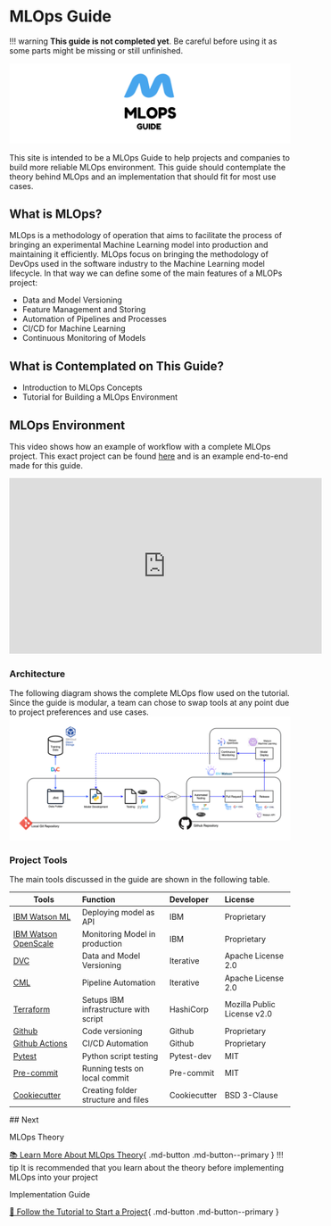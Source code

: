 # MLOps Guide

!!! warning
    **This guide is not completed yet**. Be careful before using it as some parts might be missing or still unfinished.

<img src="./assets/banner.jpg" alt="MlOps Banner" />

This site is intended to be a MLOps Guide to help projects and companies to build more reliable MLOps environment. This guide should contemplate the theory behind MLOps and an implementation that should fit for most use cases.

## What is MLOps?

MLOps is a methodology of operation that aims to facilitate the process of bringing an experimental Machine Learning model into production and maintaining it efficiently. MLOps focus on bringing the methodology of DevOps used in the software industry to the Machine Learning model lifecycle. In that way we can define some of the main features of a MLOPs project:

* Data and Model Versioning
* Feature Management and Storing
* Automation of Pipelines and Processes
* CI/CD for Machine Learning
* Continuous Monitoring of Models

## What is Contemplated on This Guide?

* Introduction to MLOps Concepts
* Tutorial for Building a MLOps Environment

## MLOps Environment
This video shows how an example of workflow with a complete MLOps project. This exact project can be found [here](https://github.com/mlops-guide/dvc-gitactions) and is an example end-to-end made for this guide.
<div style="text-align:center"><iframe width="560" height="315" src="https://www.youtube.com/embed/sRQKk4C1dOk" title="YouTube video player" frameborder="0" allow="accelerometer; autoplay; clipboard-write; encrypted-media; gyroscope; picture-in-picture" allowfullscreen></iframe></div>


### Architecture
The following diagram shows the complete MLOps flow used on the tutorial. Since the guide is modular, a team can chose to swap tools at any point due to project preferences and use cases.
<img src="./assets/DiagramMLOPs.png" alt="drawing" />

### Project Tools
The main tools discussed in the guide are shown in the following table.

<center>

| Tools          | Function                   | Developer  | License |
| -------------- |:--------------------------|:-----------|:-----------|
| [IBM Watson ML](https://www.ibm.com/cloud/machine-learning)  | Deploying model as API     | IBM        | Proprietary |
| [IBM Watson OpenScale](https://www.ibm.com/cloud/watson-openscale)  | Monitoring Model in production     | IBM |  Proprietary |
| [DVC](https://dvc.org/)            | Data and Model Versioning  | Iterative  | Apache License 2.0 |
| [CML](https://dvc.org/doc/cml)            | Pipeline Automation        | Iterative    | Apache License 2.0 |
| [Terraform](https://www.terraform.io/)      | Setups IBM infrastructure with script | HashiCorp| Mozilla Public License v2.0 |
| [Github](https://github.com/)         | Code versioning            | Github | Proprietary |
| [Github Actions](https://github.com/features/actions) | CI/CD Automation           | Github | Proprietary |
| [Pytest](https://docs.pytest.org/)         | Python script testing      | Pytest-dev | MIT  |
| [Pre-commit](https://pre-commit.com/)     | Running tests on local commit | Pre-commit | MIT |
| [Cookiecutter](https://github.com/cookiecutter/cookiecutter)   | Creating folder structure and files | Cookiecutter | BSD 3-Clause |

</center>
## Next

MLOps Theory

[📚 Learn More About MLOps Theory](./MLOps/Data/){ .md-button .md-button--primary }
!!! tip
    It is recommended that you learn about the theory before implementing MLOps into your project

Implementation Guide

[📃 Follow the Tutorial to Start a Project](./Structure/project_structure/){ .md-button .md-button--primary }

